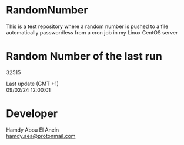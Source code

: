 # RandomNumber    
This is a test repository where a random number is pushed to a file automatically passwordless from a cron job in my Linux CentOS server    
# Random Number of the last run   
32515
      
Last update (GMT +1)    
09/02/24 12:00:01
# Developer    
Hamdy Abou El Anein   
hamdy.aea@protonmail.com
